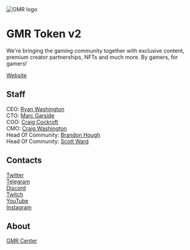 ![GMR logo](https://avatars.githubusercontent.com/u/83946035?s=200&v=4)   

# GMR Token v2

We're bringing the gaming community together with exclusive content, premium creator partnerships, NFTs and much more. By gamers, for gamers!

[Website](https://www.gmr.center/)

## Staff 
CEO: [Ryan Washington](https://www.linkedin.com/in/ryanwashi/)    
CTO: [Marc Garside](https://twitter.com/MarcIsCoding)   
COO: [Craig Cockroft](https://www.linkedin.com/in/craig-cockcroft-80961449/)   
CMO: [Craig Washington](https://www.linkedin.com/in/craig-washington-928260211/)   
Head Of Community: [Brandon Hough](https://t.me/GMR_Community_Brandon)   
Head Of Community: [Scott Ward](https://t.me/GMRScott)   
 
## Contacts  
[Twitter](https://twitter.com/GMR_Finance)       
[Telegram](https://t.me/gmrfinance)   
[Discord](https://discord.gg/gmrfinance)   
[Twitch](https://www.twitch.tv/gmrfinance)  
[YouTube](https://www.youtube.com/channel/UCk751dLf65swbS8LH7E1S3w)  
[Instagram](https://www.instagram.com/gmrfinanceofficial)  

  
## About 
[GMR Center](https://www.gmr.center)  
